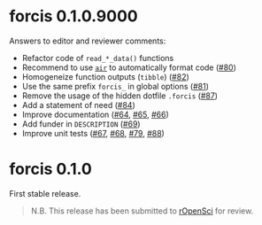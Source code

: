 # forcis 0.1.0.9000

Answers to editor and reviewer comments:

* Refactor code of `read_*_data()` functions
* Recommend to use [`air`](https://github.com/posit-dev/air) to automatically format code ([#80](https://github.com/FRBCesab/forcis/pull/80))
* Homogeneize function outputs (`tibble`) ([#82](https://github.com/FRBCesab/forcis/pull/82))
* Use the same prefix `forcis_` in global options ([#81](https://github.com/FRBCesab/forcis/pull/81))
* Remove the usage of the hidden dotfile `.forcis` ([#87](https://github.com/FRBCesab/forcis/pull/87))
* Add a statement of need ([#84](https://github.com/FRBCesab/forcis/pull/84))
* Improve documentation ([#64](https://github.com/FRBCesab/forcis/issues/64), [#65](https://github.com/FRBCesab/forcis/issues/65), [#66](https://github.com/FRBCesab/forcis/issues/66))
* Add funder in `DESCRIPTION` ([#69](https://github.com/FRBCesab/forcis/issues/69))
* Improve unit tests ([#67](https://github.com/FRBCesab/forcis/issues/67), [#68](https://github.com/FRBCesab/forcis/issues/68), [#79](https://github.com/FRBCesab/forcis/pull/79), [#88](https://github.com/FRBCesab/forcis/pull/88))



# forcis 0.1.0

First stable release.

> N.B. This release has been submitted to [rOpenSci](https://github.com/ropensci/software-review/issues/660) for review.
